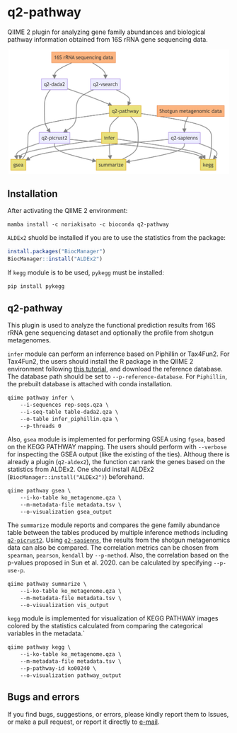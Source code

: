 # q2-pathway

QIIME 2 plugin for analyzing gene family abundances and biological pathway information obtained from 16S rRNA gene sequencing data.


<p align="center">
<img src="https://github.com/noriakis/software/blob/main/images/q2-pathway-diagram.png?raw=true" width="500px">
</p>

## Installation

After activating the QIIME 2 environment:

```shell
mamba install -c noriakisato -c bioconda q2-pathway
```

`ALDEx2` shuold be installed if you are to use the statistics from the package:

```r
install.packages("BiocManager")
BiocManager::install("ALDEx2")
```

If `kegg` module is to be used, `pykegg` must be installed:

```shell
pip install pykegg
```

## q2-pathway

This plugin is used to analyze the functional prediction results from 16S rRNA gene sequencing dataset and optionally the profile from shotgun metagenomes.

`infer` module can perform an inferrence based on Piphillin or Tax4Fun2. For Tax4Fun2, the users should install the R package in the QIIME 2 environment following [this tutorial](https://github.com/songweizhi/Tax4Fun2_short_tutorial), and download the reference database.
The database path should be set to `--p-reference-database`. For `Piphillin`, the prebuilt database is attached with conda installation.

```shell
qiime pathway infer \
    --i-sequences rep-seqs.qza \
    --i-seq-table table-dada2.qza \
    --o-table infer_piphillin.qza \
    --p-threads 0
```

Also, `gsea` module is implemented for performing GSEA using `fgsea`, based on the KEGG PATHWAY mapping. The users should perform with `--verbose` for inspecting the GSEA output (like the existing of the ties). Althoug there is already a plugin (`q2-aldex2`), the function can rank the genes based on the statistics from ALDEx2. One should install ALDEx2 (`BiocManager::install("ALDEx2")`) beforehand.


```shell
qiime pathway gsea \
    --i-ko-table ko_metagenome.qza \
    --m-metadata-file metadata.tsv \
    --o-visualization gsea_output
```

The `summarize` module reports and compares the gene family abundance table between the tables produced by multiple inference methods including [`q2-picrust2`](https://github.com/gavinmdouglas/q2-picrust2). Using [`q2-sapienns`](https://github.com/gregcaporaso/q2-sapienns), the results from the shotgun metagenomics data can also be compared. The correlation metrics can be chosen from `spearman`, `pearson`, `kendall` by `--p-method`. Also, the correlation based on the p-values proposed in Sun et al. 2020. can be calculated by specifying `--p-use-p`.

```shell
qiime pathway summarize \
    --i-ko-table ko_metagenome.qza \
    --m-metadata-file metadata.tsv \
    --o-visualization vis_output
```

`kegg` module is implemented for visualization of KEGG PATHWAY images colored by the statistics calculated from comparing the categorical variables in the metadata.`

```shell
qiime pathway kegg \
    --i-ko-table ko_metagenome.qza \
    --m-metadata-file metadata.tsv \
    --p-pathway-id ko00240 \
    --o-visualization pathway_output
```

## Bugs and errors

If you find bugs, suggestions, or errors, please kindly report them to Issues, or make a pull request, or report it directly to [e-mail](nori@hgc.jp).